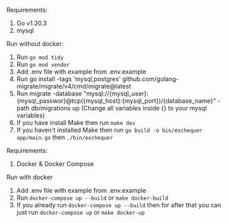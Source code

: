 

Requirements:
1. Go v1.20.3
2. mysql

Run without docker:
1. Run `go mod tidy`
2. Run `go mod vendor`
3. Add .env file with example from .env.example
4. Run go install -tags 'mysql,postgres' github.com/golang-migrate/migrate/v4/cmd/migrate@latest
5. Run migrate -database "mysql://{mysql_user}:{mysql_passwor}@tcp({mysql_host}:{mysql_port})/{database_name}" -path db/migrations up (Change all variables inside {} to your mysql variables)
6. If you have install Make then run `make dev`
7. If you haven't installed Make then run `go build -o bin/exchequer app/main.go` then `./bin/exchequer`


Requirements:
1. Docker & Docker Compose

Run with docker
1. Add .env file with example from .env.example
2. Run `docker-compose up --build` or `make docker-build`
3. If you already run `docker-compose up --build` then for after that you can just run `docker-compose up` or `make docker-up`